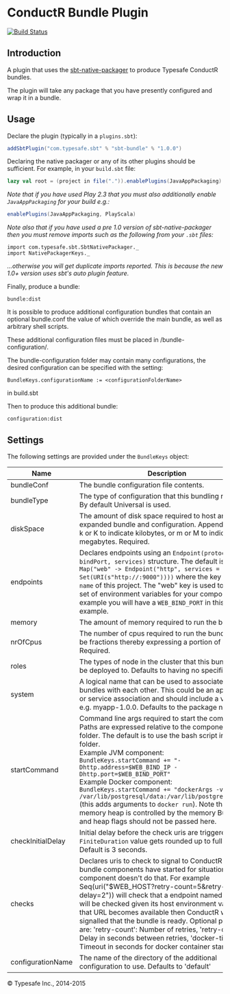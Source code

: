 # ConductR Bundle Plugin

[![Build Status](https://api.travis-ci.org/sbt/sbt-bundle.png?branch=master)](https://travis-ci.org/sbt/sbt-bundle)

## Introduction

A plugin that uses the [sbt-native-packager](https://github.com/sbt/sbt-native-packager) to produce Typesafe ConductR bundles.

The plugin will take any package that you have presently configured and wrap it in a bundle.

## Usage

Declare the plugin (typically in a `plugins.sbt`):

```scala
addSbtPlugin("com.typesafe.sbt" % "sbt-bundle" % "1.0.0")
```

Declaring the native packager or any of its other plugins should be sufficient. For example, in your `build.sbt` file:

```scala
lazy val root = (project in file(".")).enablePlugins(JavaAppPackaging)
```

_Note that if you have used Play 2.3 that you must also additionally enable `JavaAppPackaging` for your build e.g.:_

```scala
enablePlugins(JavaAppPackaging, PlayScala)
```

_Note also that if you have used a pre 1.0 version of sbt-native-packager then you must remove imports such as the following from your `.sbt` files:_


```
import com.typesafe.sbt.SbtNativePackager._
import NativePackagerKeys._
```

_...otherwise you will get duplicate imports reported. This is because the new 1.0+ version uses sbt's auto plugin feature._

Finally, produce a bundle:

```
bundle:dist
```

It is possible to produce additional configuration bundles that contain an optional bundle.conf the value of which override the main bundle, as
well as arbitrary shell scripts.

These additional configuration files must be placed in <src>/bundle-configuration/<configurationFolderName>.

The bundle-configuration folder may contain many configurations, the desired configuration can be specified with the setting:

```
BundleKeys.configurationName := <configurationFolderName>
```

in build.sbt

Then to produce this additional bundle:

```
configuration:dist
```

## Settings

The following settings are provided under the `BundleKeys` object:

Name              | Description
------------------|-------------
bundleConf        | The bundle configuration file contents.
bundleType        | The type of configuration that this bundling relates to. By default Universal is used.
diskSpace         | The amount of disk space required to host an expanded bundle and configuration. Append the letter k or K to indicate kilobytes, or m or M to indicate megabytes. Required.
endpoints         | Declares endpoints using an `Endpoint(protocol, bindPort, services)` structure. The default is `Map("web" -> Endpoint("http", services = Set(URI(s"http://:9000"))))` where the key is the `name` of this project. The "web" key is used to form a set of environment variables for your components. For example you will have a `WEB_BIND_PORT` in this example.
memory            | The amount of memory required to run the bundle.
nrOfCpus          | The number of cpus required to run the bundle (can be fractions thereby expressing a portion of CPU). Required.
roles             | The types of node in the cluster that this bundle can be deployed to. Defaults to having no specific roles.
system            | A logical name that can be used to associate multiple bundles with each other. This could be an application or service association and should include a version e.g. myapp-1.0.0. Defaults to the package name.
startCommand      | Command line args required to start the component. Paths are expressed relative to the component's bin folder. The default is to use the bash script in the bin folder. <br/> Example JVM component: </br> `BundleKeys.startCommand += "-Dhttp.address=$WEB_BIND_IP -Dhttp.port=$WEB_BIND_PORT"` </br> Example Docker component: </br> `BundleKeys.startCommand += "dockerArgs -v /var/lib/postgresql/data:/var/lib/postgresql/data"` (this adds arguments to `docker run`). Note that memory heap is controlled by the memory BundleKey and heap flags should not be passed here.
checkInitialDelay | Initial delay before the check uris are triggered. The `FiniteDuration` value gets rounded up to full seconds. Default is 3 seconds.
checks            | Declares uris to check to signal to ConductR that the bundle components have started for situations where component doesn't do that. For example Seq(uri("$WEB_HOST?retry-count=5&retry-delay=2")) will check that a endpoint named "web" will be checked given its host environment var. Once that URL becomes available then ConductR will be signalled that the bundle is ready. Optional params are: 'retry-count': Number of retries, 'retry-delay': Delay in seconds between retries, 'docker-timeout': Timeout in seconds for docker container start.
configurationName | The name of the directory of the additional configuration to use. Defaults to 'default'

&copy; Typesafe Inc., 2014-2015
